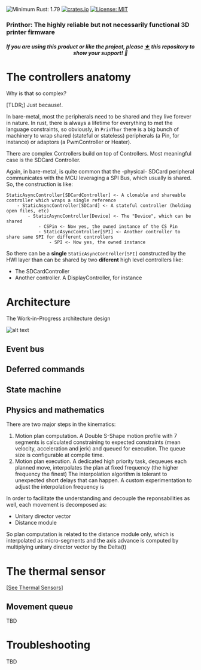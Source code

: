 ![Minimum Rust: 1.79](https://img.shields.io/badge/Minimum%20Rust%20Version-1.79-green.svg)
[![crates.io](https://img.shields.io/crates/v/prinThor.svg)](https://crates.io/crates/prinThor)
[![License: MIT](https://img.shields.io/badge/License-MIT-yellow.svg)](https://opensource.org/licenses/MIT)

<h3>Printhor: The highly reliable but not necessarily functional 3D printer firmware</h3>

<h5><p align="center"><i>If you are using this product or like the project, please <a href="https://github.com/cbruiz/printhor/stargazers">★</a> this repository to show your support! 🤩</i></p></h5>

# The controllers anatomy
Why is that so complex?

\[TLDR;\] Just because!.

In bare-metal, most the peripherals need to be shared and they live forever in nature.
In rust, there is always a lifetime for everything to met the language constraints, so obviously,
in `PrinThor` there is a big bunch of machinery to wrap shared (stateful or stateless) peripherals (a Pin, for instance) or adaptors (a PwmController or Heater).

There are complex Controllers build on top of Controllers. Most meaningful case is the SDCard Controller.

Again, in bare-metal, is quite common that the -physical- SDCard peripheral communicates with the MCU leveraging a SPI Bus, which usually is shared.
So, the construction is like:

```text
StaticAsyncController[SDCardController] <- A clonable and shareable controller which wraps a single reference
    - StaticAsyncController[SDCard] <- A stateful controller (holding open files, etc) 
        - StaticAsyncController[Device] <- The "Device", which can be shared
            - CSPin <- Now yes, the owned instance of the CS Pin
            - StaticAsyncController[SPI] <- Another controller to share same SPI for different controllers
                - SPI <- Now yes, the owned instance

```

So there can be a **single**  `StaticAsyncController[SPI]` constructed by the HWI layer than can be shared by two **diferent** high level controllers like:

* The SDCardController
* Another controller. A DisplayController, for instance

# Architecture

The Work-in-Progress architecture design

![alt text](../design/printhor_motion_high_level_architecture.png "High Level Architecture (motion only as of now)")

## Event bus

## Deferred commands

## State machine



## Physics and mathematics

There are two major steps in the kinematics:
1. Motion plan computation. A Double S-Shape motion profile with 7 segments is calculated constraining to expected constraints (mean velocity, acceleration and jerk) and queued for execution. The queue size is configurable at compile time.
2. Motion plan execution. A dedicated high priority task, dequeues each planned move, interpolates the plan at fixed frequency (the higher frequency the finest)
The interpolation algorithm is tolerant to unexpected short delays that can happen. A custom experimentation to adjust the interpolation frequency is 

In order to facilitate the understanding and decouple the reponsabilities as well, each movement is decomposed as:
* Unitary director vector
* Distance module

So plan computation is related to the distance module only, which is interpolated as micro-segments and the axis advance is 
computed by multiplying unitary director vector by the Delta(t) 

# The thermal sensor

[[See Thermal Sensors](thermal_sensors.md)]


## Movement queue

TBD

# Troubleshooting
TBD